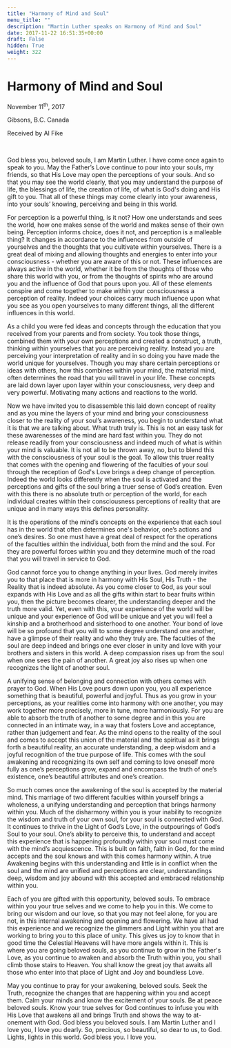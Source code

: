 ```yaml
---
title: "Harmony of Mind and Soul"
menu_title: ""
description: "Martin Luther speaks on Harmony of Mind and Soul"
date: 2017-11-22 16:51:35+00:00
draft: False
hidden: True
weight: 322
---
```

# Harmony of Mind and Soul

November 11<sup>th</sup>, 2017

Gibsons, B.C. Canada

Received by Al Fike

 

God bless you, beloved souls, I am Martin Luther. I have come once again to speak to you. May the Father’s Love continue to pour into your souls, my friends, so that His Love may open the perceptions of your souls. And so that you may see the world clearly, that you may understand the purpose of life, the blessings of life, the creation of life, of what is God's doing and His gift to you.  That all of these things may come clearly into your awareness, into your souls’ knowing, perceiving and being in this world. 

For perception is a powerful thing, is it not? How one understands and sees the world, how one makes sense of the world and makes sense of their own being. Perception informs choice, does it not, and perception is a malleable thing? It changes in accordance to the influences from outside of yourselves and the thoughts that you cultivate within yourselves. There is a great deal of mixing and allowing thoughts and energies to enter into your consciousness - whether you are aware of this or not. These influences are always active in the world,  whether it be from the thoughts of those who share this world with you, or from the thoughts of spirits who are around you and the influence of God that pours upon you. All of these elements conspire and come together to make within your consciousness a perception of reality. Indeed your choices carry much influence upon what you see as you open yourselves to many different things, all the different influences in this world.

As a child you were fed ideas and concepts through the education that you received from your parents and from society. You took those things, combined them with your own perceptions and created a construct, a truth, thinking within yourselves that you are perceiving reality. Instead you are perceiving your interpretation of reality and in so doing you have made the world unique for yourselves. Though you may share certain perceptions or ideas with others, how this combines within your mind, the material mind, often determines the road that you will travel in your life. These concepts are laid down layer upon layer within your consciousness, very deep and very powerful. Motivating many actions and reactions to the world.

Now we have invited you to disassemble this laid down concept of reality and as you mine the layers of your mind and bring your consciousness closer to the reality of your soul’s awareness, you begin to understand what it is that we are talking about. What truth truly is. This is not an easy task for these awarenesses of the mind are hard fast within you. They do not release readily from your consciousness and indeed much of what is within your mind is valuable. It is not all to be thrown away, no, but to blend this with the consciousness of your soul is the goal. To allow this truer reality that comes with the opening and flowering of the faculties of your soul through the reception of God's Love brings a deep change of perception. Indeed the world looks differently when the soul is activated and the perceptions and gifts of the soul bring a truer sense of God’s creation. Even with this there is no absolute truth or perception of the world, for each individual creates within their consciousness perceptions of reality that are unique and in many ways this defines personality. 

It is the operations of the mind’s concepts on the experience that each soul has in the world that often determines one's behavior, one’s actions and one’s desires. So one must have a great deal of respect for the operations of the faculties within the individual, both from the mind and the soul. For they are powerful forces within you and they determine much of the road that you will travel in service to God. 

God cannot force you to change anything in your lives. God merely invites you to that place that is more in harmony with His Soul, His Truth - the Reality that is indeed absolute. As you come closer to God, as your soul expands with His Love and as all the gifts within start to bear fruits within you, then the picture becomes clearer, the understanding deeper and the truth more valid. Yet, even with this, your experience of the world will be unique and your experience of God will be unique and yet you will feel a kinship and a brotherhood and sisterhood to one another. Your bond of love will be so profound that you will to some degree understand one another, have a glimpse of their reality and who they truly are. The faculties of the soul are deep indeed and brings one ever closer in unity and love with your brothers and sisters in this world. A deep compassion rises up from the soul when one sees the pain of another. A great joy also rises up when one recognizes the light of another soul. 

A unifying sense of belonging and connection with others comes with prayer to God. When His Love pours down upon you, you all experience something that is beautiful, powerful and joyful. Thus as you grow in your perceptions, as your realities come into harmony with one another, you may work together more precisely, more in tune, more harmoniously. For you are able to absorb the truth of another to some degree and in this you are connected in an intimate way, in a way that fosters Love and acceptance, rather than judgement and fear. As the mind opens to the reality of the soul and comes to accept this union of the material and the spiritual as it brings forth a beautiful reality, an accurate understanding, a deep wisdom and a joyful recognition of the true purpose of life. This comes with the soul awakening and recognizing its own self and coming to love oneself more fully as one’s perceptions grow, expand and encompass the truth of one’s existence, one’s beautiful attributes and one’s creation. 

So much comes once the awakening of the soul is accepted by the material mind. This marriage of two different faculties within yourself brings a wholeness, a unifying understanding and perception that brings harmony within you. Much of the disharmony within you is your inability to recognize the wisdom and truth of your own soul, for your soul is connected with God. It continues to thrive in the Light of God’s Love, in the outpourings of God’s Soul to your soul. One’s ability to perceive this, to understand and accept this experience that is happening profoundly within your soul must come with the mind’s acquiescence. This is built on faith, faith in God, for the mind accepts and the soul knows and with this comes harmony within. A true Awakening begins with this understanding and little is in conflict when the soul and the mind are unified and perceptions are clear, understandings deep, wisdom and joy abound with this accepted and embraced relationship within you. 

Each of you are gifted with this opportunity, beloved souls.  To embrace within you your true selves and we come to help you in this. We come to bring our wisdom and our love, so that you may not feel alone, for you are not, in this internal awakening and opening and flowering. We have all had this experience and we recognize the glimmers and Light within you that are working to bring you to this place of unity. This gives us joy to know that in good time the Celestial Heavens will have more angels within it. This is where you are going beloved souls, as you continue to grow in the Father's Love, as you continue to awaken and absorb the Truth within you, you shall climb those stairs to Heaven. You shall know the great joy that awaits all those who enter into that place of Light and Joy and boundless Love. 

May you continue to pray for your awakening, beloved souls. Seek the Truth, recognize the changes that are happening within you and accept them. Calm your minds and know the excitement of your souls. Be at peace beloved souls. Know your true selves for God continues to infuse you with His Love that awakens all and brings Truth and shows the way to at-onement with God. God bless you beloved souls. I am Martin Luther and I love you, I love you dearly. So, precious, so beautiful, so dear to us, to God. Lights, lights in this world. God bless you. I love you.